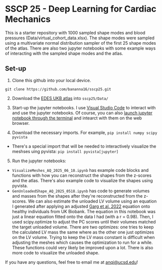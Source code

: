 # SSCP 25 - Deep Learning for Cardiac Mechanics

This is a starter repository with 1000 sampled shape modes and blood pressures (Data/virtual_cohort_data.xlsx). The shape modes were sampled using a multivariate normal distribution sampler of the first 25 shape modes of the atlas. There are also two jupyter notebooks with some example ways of interacting with the sampled shape modes and the atlas.

## Set-up

1. Clone this github into your local device.

```
git clone https://github.com/bananna16/sscp25.git
```

2. Download the [EDES UKB atlas](https://drive.google.com/file/d/1nGlaEU_l6eJrSsk2DGX7Uqq0DgcDJU31/view?usp=sharing) into `sscp25/Data/`

3. Start-up the jupyter notebooks. I use [Visual Studio Code](https://code.visualstudio.com/) to interact with and use the jupyter notebooks. Of course, you can also [launch jupyter notebook through the terminal](https://docs.jupyter.org/en/latest/running.html) and intearct with them on the web browser.

4. Download the necessary imports. For example, `pip install numpy scipy pyvista`

- There's a special import that will be needed to interactively visualize the meshses uing pyvista: `pip install pyvista[jupyter]`

5. Run the jupyter notebooks:
- `VisualizeMeshes_AQ_2025_06_10.ipynb` has example code blocks and functions with how you can reconstruct the shapes from the z-scores and the atlas. There's also example code to visualize the shapes using pyvista.
- `GenUnloadedShape_AQ_2025_0518.ipynb` has code to generate volumes and masses from the shapes after they're reconstructed from the z-scores. We can also estimate the unloaded LV volume using an equation I generated after applying an adjusted [Garg et al. 2022](https://pubmed.ncbi.nlm.nih.gov/35512290/) equation onto healthy individuals from UK Biobank. The equation in this notebook was just a linear equation fitted onto the data I had (with a r = 0.98). Then, I used scipy.optimize to adjust the PC scores until their volumes matched the target unloaded volume. There are two optimizes: one tries to keep the calculated LV mass the same where as the other one just optimizes on the LV volume. Trying to keep the LV mass constant is difficult when adjusting the meshes which causes the optimization to run for a while. These functions could very likely be improved upon a lot. There is also more code to visualize the unloaded shape.

If you have any questions, feel free to email me at anqi@ucsd.edu!
